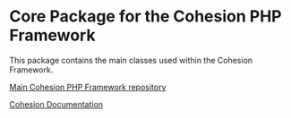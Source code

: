 Core Package for the Cohesion PHP Framework
===========================================

This package contains the main classes used within the Cohesion Framework.


[Main Cohesion PHP Framework repository](https://github.com/cohesion/cohesion-framework)

[Cohesion Documentation](http://cohesion.readthedocs.org/en/latest/index.html)

